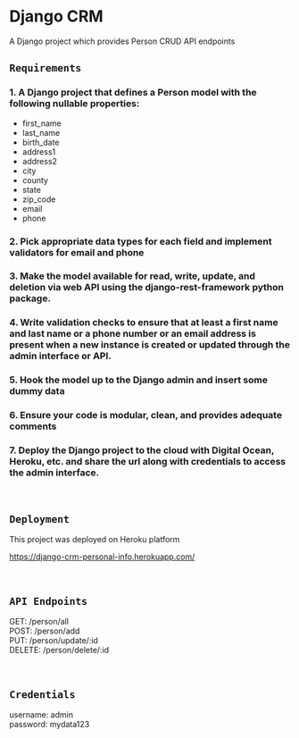# Django CRM

A Django project which provides Person CRUD API endpoints

## `Requirements`

### 1. A Django project that defines a Person model with the following nullable properties:

- first_name
- last_name
- birth_date
- address1
- address2
- city
- county
- state
- zip_code
- email
- phone

### 2. Pick appropriate data types for each field and implement validators for email and phone

### 3. Make the model available for read, write, update, and deletion via web API using the django-rest-framework python package.

### 4. Write validation checks to ensure that at least a first name and last name or a phone number or an email address is present when a new instance is created or updated through the admin interface or API.

### 5. Hook the model up to the Django admin and insert some dummy data

### 6. Ensure your code is modular, clean, and provides adequate comments

### 7. Deploy the Django project to the cloud with Digital Ocean, Heroku, etc. and share the url along with credentials to access the admin interface.

<br />

## `Deployment`

This project was deployed on Heroku platform

https://django-crm-personal-info.herokuapp.com/

<br />

## `API Endpoints`

GET: /person/all\
POST: /person/add\
PUT: /person/update/:id\
DELETE: /person/delete/:id

<br />

## `Credentials`

username: admin\
password: mydata123